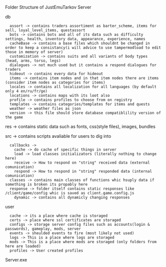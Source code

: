 Folder Structure of JustEmuTarkov Server

db
  
      assort -> contains traders assortiment as barter_scheme, items for sell, loyal_level_items, questassort
      bots -> contains bots and all of its data such as difficulty settings, health, inventory data, appearance, experience, names
      cacheBase -> contains a base files which shouldnt be changed in order to keep a consistancy(i will advice to use tampermodload to edit those in memory of server)
      customization -> contains suits and all variants of body types (head, arms, torso, legs)
      dialogues -> not much used but it contains a respond dialogues for traders
      hideout -> contains every data for hideout
      items -> contains item nodes and in that item nodes there are items (consider item nodes as categories for items)
      locales -> contains all localization for all languages (by default only 4 en/ru/fr/ge)
      locations -> contains maps with its loot also
      profile -> contains profiles to choose from on registry
      templates -> contains categories/templates for items and quests
      weather -> weather files as json
      version -> this file should store database compatiblility version of the game
      
res -> contains static data such as fonts, css(style files), images, bundles
        
src -> contains scripts avaliable for users to dig into

      callbacks ->
        cache -> do cache of specific things in server
        load -> load classes initializators (literally nothing to change here)
        receive -> How to respond on "string" received data (external comunication)
        respond -> How to respond in "string" responded data (internal comunication)
      classes -> contains main classes of functions whic hsuply data if something is broken its propably here
      response -> folder itself contains static responses like /client/game/config whic is saved as client.game.config.js
        dynamic -> contains all dynamicly changing responses

user

      cache -> its a place where cache is storaged
      certs -> place where ssl certificates are storaged
      configs -> storage server config files such as accounts(login & passwords), gameplay, mods, server
      events -> sheulded events to fire (most likely not used)
      logs -> This is a place where logs are storaged
      mods -> This is a place where mods are storaged (only folders from here are loaded)
      profiles -> User created profiles

Server.exe
